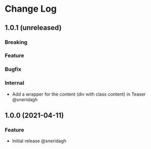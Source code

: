 # Change Log

## 1.0.1 (unreleased)

### Breaking

### Feature

### Bugfix

### Internal

- Add a wrapper for the content (div with class content) in Teaser @sneridagh

## 1.0.0 (2021-04-11)

### Feature

- Initial release @sneridagh
